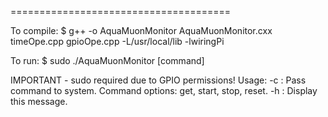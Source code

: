 ======================================

To compile:
$ g++ -o AquaMuonMonitor AquaMuonMonitor.cxx timeOpe.cpp gpioOpe.cpp -L/usr/local/lib -lwiringPi

To run:
$ sudo ./AquaMuonMonitor [command]

IMPORTANT - sudo required due to GPIO permissions!
Usage:
-c : Pass command to system. Command options: get, start, stop, reset.
-h : Display this message.

